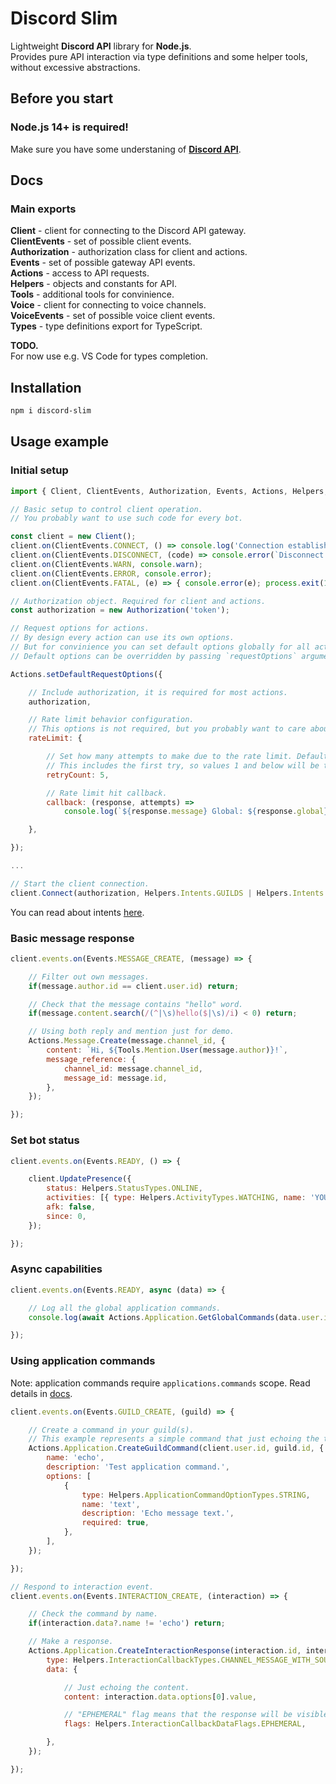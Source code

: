 # Discord Slim

Lightweight **Discord API** library for **Node.js**.  
Provides pure API interaction via type definitions and some helper tools, without excessive abstractions.  

## Before you start
### **Node.js** 14+ is required!
Make sure you have some understaning of **[Discord API](https://discordapp.com/developers/docs)**.  

## Docs

### Main exports
**Client** - client for connecting to the Discord API gateway.  
**ClientEvents** - set of possible client events.  
**Authorization** - authorization class for client and actions.  
**Events** - set of possible gateway API events.  
**Actions** - access to API requests.  
**Helpers** - objects and constants for API.  
**Tools** - additional tools for convinience.  
**Voice** - client for connecting to voice channels.  
**VoiceEvents** - set of possible voice client events.  
**Types** - type definitions export for TypeScript.  

**TODO.**  
For now use e.g. VS Code for types completion.  

## Installation
```sh
npm i discord-slim
```

## Usage example
### Initial setup
```js
import { Client, ClientEvents, Authorization, Events, Actions, Helpers, Tools } from 'discord-slim';

// Basic setup to control client operation.
// You probably want to use such code for every bot.

const client = new Client();
client.on(ClientEvents.CONNECT, () => console.log('Connection established.'));
client.on(ClientEvents.DISCONNECT, (code) => console.error(`Disconnect. (${code})`));
client.on(ClientEvents.WARN, console.warn);
client.on(ClientEvents.ERROR, console.error);
client.on(ClientEvents.FATAL, (e) => { console.error(e); process.exit(1); });

// Authorization object. Required for client and actions.
const authorization = new Authorization('token');

// Request options for actions.
// By design every action can use its own options.
// But for convinience you сan set default options globally for all actions.
// Default options can be overridden by passing `requestOptions` argument.

Actions.setDefaultRequestOptions({

    // Include authorization, it is required for most actions.
    authorization,

    // Rate limit behavior configuration.
    // This options is not required, but you probably want to care about the rate limit.
    rateLimit: {

        // Set how many attempts to make due to the rate limit. Default: 5.
        // This includes the first try, so values 1 and below will be treated as "no retries".
        retryCount: 5,

        // Rate limit hit callback.
        callback: (response, attempts) =>
            console.log(`${response.message} Global: ${response.global}. Cooldown: ${response.retry_after} sec. Attempt: ${attempts}.`),

    },

});

...

// Start the client connection.
client.Connect(authorization, Helpers.Intents.GUILDS | Helpers.Intents.GUILD_MESSAGES);
```
You can read about intents [here](https://discordapp.com/developers/docs/topics/gateway#gateway-intents).  

### Basic message response
```js
client.events.on(Events.MESSAGE_CREATE, (message) => {

    // Filter out own messages.
    if(message.author.id == client.user.id) return;

    // Check that the message contains "hello" word.
    if(message.content.search(/(^|\s)hello($|\s)/i) < 0) return;

    // Using both reply and mention just for demo.
    Actions.Message.Create(message.channel_id, {
        content: `Hi, ${Tools.Mention.User(message.author)}!`,
        message_reference: {
            channel_id: message.channel_id,
            message_id: message.id,
        },
    });

});
```

### Set bot status
```js
client.events.on(Events.READY, () => {

    client.UpdatePresence({
        status: Helpers.StatusTypes.ONLINE,
        activities: [{ type: Helpers.ActivityTypes.WATCHING, name: 'YOU' }],
        afk: false,
        since: 0,
    });

});
```

### Async capabilities
```js
client.events.on(Events.READY, async (data) => {

    // Log all the global application commands.
    console.log(await Actions.Application.GetGlobalCommands(data.user.id));

});
```

### Using application commands
Note: application commands require `applications.commands` scope. Read details in [docs](https://discord.com/developers/docs/interactions/application-commands#authorizing-your-application).  
```js
client.events.on(Events.GUILD_CREATE, (guild) => {

    // Create a command in your guild(s).
    // This example represents a simple command that just echoing the text back.
    Actions.Application.CreateGuildCommand(client.user.id, guild.id, {
        name: 'echo',
        description: 'Test application command.',
        options: [
            {
                type: Helpers.ApplicationCommandOptionTypes.STRING,
                name: 'text',
                description: 'Echo message text.',
                required: true,
            },
        ],
    });

});

// Respond to interaction event.
client.events.on(Events.INTERACTION_CREATE, (interaction) => {

    // Check the command by name.
    if(interaction.data?.name != 'echo') return;

    // Make a response.
    Actions.Application.CreateInteractionResponse(interaction.id, interaction.token, {
        type: Helpers.InteractionCallbackTypes.CHANNEL_MESSAGE_WITH_SOURCE,
        data: {

            // Just echoing the content.
            content: interaction.data.options[0].value,

            // "EPHEMERAL" flag means that the response will be visible only by the caller.
            flags: Helpers.InteractionCallbackDataFlags.EPHEMERAL,

        },
    });

});
```
